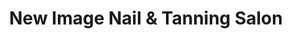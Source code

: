 ---
title: "New Image Nail & Tanning Salon"
url: /pottstown/new-image-nail-and-tanning-salon/
shop: beauty
---